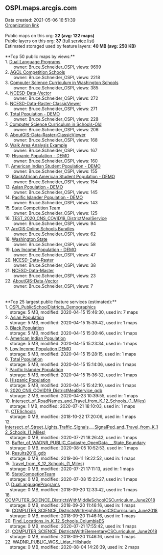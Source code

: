 <h2>OSPI.maps.arcgis.com</h2> Data created: 2021-05-06 16:51:39 <br /><a target='new' href='https://OSPI.maps.arcgis.com'>Organization link</a><br /><br />Public maps on this org: <b>22 (avg: 122 maps)</b><br />Public layers on this org: <b>37 </b>(<a target='new' href='https://services.arcgis.com/EU4QsQXPmqSSNsgA/ArcGIS/rest/services'>full service list</a>)<br />Estimated storaged used by feature layers: <b>40 MB (avg: 250 KB)</b><br /><br />**Top 50 public maps by views:**<br />  1. <a target='new' href='https://www.arcgis.com/home/item.html?id=931afa3141bb4b149d14f1375c110c50'>Dual Language Programs</a> <br />  &nbsp;&nbsp;&nbsp;&nbsp; &nbsp;&nbsp;owner: Bruce.Schneider_OSPI, views: 9699<br />  2. <a target='new' href='https://www.arcgis.com/home/item.html?id=c55b9a84065a4617a5c28bd07aa517d9'>AGOL Competition Schools</a> <br />  &nbsp;&nbsp;&nbsp;&nbsp; &nbsp;&nbsp;owner: Bruce.Schneider_OSPI, views: 2218<br />  3. <a target='new' href='https://www.arcgis.com/home/item.html?id=8810219e194d4b2daff51f48a0d6a5c0'>Computer Science Curriculum in Washington Schools</a> <br />  &nbsp;&nbsp;&nbsp;&nbsp; &nbsp;&nbsp;owner: Bruce.Schneider_OSPI, views: 385<br />  4. <a target='new' href='https://www.arcgis.com/home/item.html?id=69757e08f85740a8a4d477c444c3f613'>NCESD-Data-Vector</a> <br />  &nbsp;&nbsp;&nbsp;&nbsp; &nbsp;&nbsp;owner: Bruce.Schneider_OSPI, views: 272<br />  5. <a target='new' href='https://www.arcgis.com/home/item.html?id=e0c43f535d3c4504b2591d9effba189b'>NCESD-Data-Raster-ClassicViewer</a> <br />  &nbsp;&nbsp;&nbsp;&nbsp; &nbsp;&nbsp;owner: Bruce.Schneider_OSPI, views: 271<br />  6. <a target='new' href='https://www.arcgis.com/home/item.html?id=6e87b50f544c4c59b3f6876efe0cf552'>Total Population - DEMO</a> <br />  &nbsp;&nbsp;&nbsp;&nbsp; &nbsp;&nbsp;owner: Bruce.Schneider_OSPI, views: 228<br />  7. <a target='new' href='https://www.arcgis.com/home/item.html?id=0421da207c2d416f9c9647d43a265b88'>Computer Science Curriculum in Schools-Old</a> <br />  &nbsp;&nbsp;&nbsp;&nbsp; &nbsp;&nbsp;owner: Bruce.Schneider_OSPI, views: 206<br />  8. <a target='new' href='https://www.arcgis.com/home/item.html?id=9ab15be23cd24c9fb96883f7d56f7a2a'>AboutGIS-Data-Raster-ClassicViewer</a> <br />  &nbsp;&nbsp;&nbsp;&nbsp; &nbsp;&nbsp;owner: Bruce.Schneider_OSPI, views: 168<br />  9. <a target='new' href='https://www.arcgis.com/home/item.html?id=9aaa4b5f00fb4a7bac30c9203f2a14d3'>Walk Area Analysis Example</a> <br />  &nbsp;&nbsp;&nbsp;&nbsp; &nbsp;&nbsp;owner: Bruce.Schneider_OSPI, views: 167<br />  10. <a target='new' href='https://www.arcgis.com/home/item.html?id=158228bc90864a81ba7ccfa0eeb699b1'>Hispanic Population - DEMO</a> <br />  &nbsp;&nbsp;&nbsp;&nbsp; &nbsp;&nbsp;owner: Bruce.Schneider_OSPI, views: 160<br />  11. <a target='new' href='https://www.arcgis.com/home/item.html?id=8477b2d3bdde4f71a57d9bc2007bc4ce'>American Indian Student Population - DEMO</a> <br />  &nbsp;&nbsp;&nbsp;&nbsp; &nbsp;&nbsp;owner: Bruce.Schneider_OSPI, views: 155<br />  12. <a target='new' href='https://www.arcgis.com/home/item.html?id=5a3be8c7b73043c78ec504cd9796d5a9'>BlackAfrican American Student Population - DEMO</a> <br />  &nbsp;&nbsp;&nbsp;&nbsp; &nbsp;&nbsp;owner: Bruce.Schneider_OSPI, views: 154<br />  13. <a target='new' href='https://www.arcgis.com/home/item.html?id=850dd21d8d60426b8ac9744ccc959b3e'>Asian Population - DEMO</a> <br />  &nbsp;&nbsp;&nbsp;&nbsp; &nbsp;&nbsp;owner: Bruce.Schneider_OSPI, views: 145<br />  14. <a target='new' href='https://www.arcgis.com/home/item.html?id=69ad35ba98be4bd3bac145c4ea0bc9c4'>Pacific Islander Population - DEMO</a> <br />  &nbsp;&nbsp;&nbsp;&nbsp; &nbsp;&nbsp;owner: Bruce.Schneider_OSPI, views: 143<br />  15. <a target='new' href='https://www.arcgis.com/home/item.html?id=abc2508e93ec43b3b30e5713328e21c1'>State Competition Team</a> <br />  &nbsp;&nbsp;&nbsp;&nbsp; &nbsp;&nbsp;owner: Bruce.Schneider_OSPI, views: 125<br />  16. <a target='new' href='https://www.arcgis.com/home/item.html?id=6c2e228704264674adda265f82ce7abe'>TEST_2020_CNS_COVID19_DistrictMealService</a> <br />  &nbsp;&nbsp;&nbsp;&nbsp; &nbsp;&nbsp;owner: Bruce.Schneider_OSPI, views: 94<br />  17. <a target='new' href='https://www.arcgis.com/home/item.html?id=9878e6549f80422d9fd7d0a4dd46787c'>ArcGIS Online Schools Bundles</a> <br />  &nbsp;&nbsp;&nbsp;&nbsp; &nbsp;&nbsp;owner: Bruce.Schneider_OSPI, views: 62<br />  18. <a target='new' href='https://www.arcgis.com/home/item.html?id=89704b0de1e84e3c8822e8c6c24871d1'>Washington State</a> <br />  &nbsp;&nbsp;&nbsp;&nbsp; &nbsp;&nbsp;owner: Bruce.Schneider_OSPI, views: 58<br />  19. <a target='new' href='https://www.arcgis.com/home/item.html?id=22bda4232ebd4cc2bf9a8729d92ee91d'>Low Income Population - DEMO</a> <br />  &nbsp;&nbsp;&nbsp;&nbsp; &nbsp;&nbsp;owner: Bruce.Schneider_OSPI, views: 47<br />  20. <a target='new' href='https://www.arcgis.com/home/item.html?id=d1c2c605dfd943429c90c1c3053b9988'>NCESD-Data-Raster</a> <br />  &nbsp;&nbsp;&nbsp;&nbsp; &nbsp;&nbsp;owner: Bruce.Schneider_OSPI, views: 38<br />  21. <a target='new' href='https://www.arcgis.com/home/item.html?id=aa8c3dd09da6409993fa569d473b00f9'>NCESD-Data-Master</a> <br />  &nbsp;&nbsp;&nbsp;&nbsp; &nbsp;&nbsp;owner: Bruce.Schneider_OSPI, views: 23<br />  22. <a target='new' href='https://www.arcgis.com/home/item.html?id=b8b01c468dec42bfbd00d8b08e1b661f'>AboutGIS-Data-Vector</a> <br />  &nbsp;&nbsp;&nbsp;&nbsp; &nbsp;&nbsp;owner: Bruce.Schneider_OSPI, views: 7<br /><br /><br />**Top 25 largest public feature services (estimated):**<br /> 1. <a target='new' href='https://www.arcgis.com/home/item.html?id=5d9bc986b64b49ea99ddca82c5ac5f56'>OSPI_PublicSchoolDistricts_Demographics</a><br /> &nbsp;&nbsp;&nbsp;&nbsp;storage: 5 MB, modified: 2020-04-15 15:46:30,  used in: 7 maps<br /> 2. <a target='new' href='https://www.arcgis.com/home/item.html?id=30663767d74e4d4b8be160d59fe00fcf'>Asian Population</a><br /> &nbsp;&nbsp;&nbsp;&nbsp;storage: 5 MB, modified: 2020-04-15 15:39:42,  used in: 1 maps<br /> 3. <a target='new' href='https://www.arcgis.com/home/item.html?id=89cc3a84157a4e3187973d55e3e03087'>Black Population</a><br /> &nbsp;&nbsp;&nbsp;&nbsp;storage: 5 MB, modified: 2020-04-15 15:30:46,  used in: 1 maps<br /> 4. <a target='new' href='https://www.arcgis.com/home/item.html?id=6f38551839d84971b5972c1176258bcc'>American Indian Population</a><br /> &nbsp;&nbsp;&nbsp;&nbsp;storage: 5 MB, modified: 2020-04-15 15:23:34,  used in: 1 maps<br /> 5. <a target='new' href='https://www.arcgis.com/home/item.html?id=5e0c998ff9c14051a93d3f81e54035b9'>Low Income Population DEMO</a><br /> &nbsp;&nbsp;&nbsp;&nbsp;storage: 5 MB, modified: 2020-04-15 15:28:15,  used in: 1 maps<br /> 6. <a target='new' href='https://www.arcgis.com/home/item.html?id=7a2f18f9c58d4cf2bc28fdba3b1c0db6'>Total Population</a><br /> &nbsp;&nbsp;&nbsp;&nbsp;storage: 5 MB, modified: 2020-04-15 15:14:06,  used in: 1 maps<br /> 7. <a target='new' href='https://www.arcgis.com/home/item.html?id=bb7d700da0de4cd9a2ae6f76a363cb1e'>Pacific Islander Population</a><br /> &nbsp;&nbsp;&nbsp;&nbsp;storage: 5 MB, modified: 2020-04-15 15:36:32,  used in: 1 maps<br /> 8. <a target='new' href='https://www.arcgis.com/home/item.html?id=4da848a42d5e468885846fbe5d311f89'>Hispanic Population</a><br /> &nbsp;&nbsp;&nbsp;&nbsp;storage: 5 MB, modified: 2020-04-15 15:42:10,  used in: 1 maps<br /> 9. <a target='new' href='https://www.arcgis.com/home/item.html?id=3f5a9237f69f4d21a9117402f5a201d5'>2020_CNS_COVID19_DistrictMealService_gdb</a><br /> &nbsp;&nbsp;&nbsp;&nbsp;storage: 2 MB, modified: 2020-04-23 10:39:55,  used in: 1 maps<br /> 10. <a target='new' href='https://www.arcgis.com/home/item.html?id=2445390949c5423f9b298915ac721877'>Intersect_of_RoadNames_and_Travel_from_K_12_Schools_(1_Miles)</a><br /> &nbsp;&nbsp;&nbsp;&nbsp;storage: 1 MB, modified: 2020-07-21 18:10:03,  used in: 1 maps<br /> 11. <a target='new' href='https://www.arcgis.com/home/item.html?id=3dc003d8acad4458b0ad00311fe93c05'>CTESchools</a><br /> &nbsp;&nbsp;&nbsp;&nbsp;storage: 0 MB, modified: 2018-10-22 17:20:06,  used in: 1 maps<br /> 12. <a target='new' href='https://www.arcgis.com/home/item.html?id=32ecb10f182c46ab9772cdcb585e0274'>Intersect_of_Street_Lights_Traffic_Signals___SignalPed_and_Travel_from_K_12_Schools_(1_Miles)</a><br /> &nbsp;&nbsp;&nbsp;&nbsp;storage: 0 MB, modified: 2020-07-21 18:26:42,  used in: 1 maps<br /> 13. <a target='new' href='https://www.arcgis.com/home/item.html?id=af96ebb67dc747d186bf179b319f26fb'>Buffer_of_WADNR_PUBLIC_Cadastre_OpenData___State_Boundary</a><br /> &nbsp;&nbsp;&nbsp;&nbsp;storage: 0 MB, modified: 2020-08-05 10:52:53,  used in: 1 maps<br /> 14. <a target='new' href='https://www.arcgis.com/home/item.html?id=5d3164b61c4c41788dc0db0f220d5eb8'>Results2019_gdb</a><br /> &nbsp;&nbsp;&nbsp;&nbsp;storage: 0 MB, modified: 2019-06-11 19:22:52,  used in: 1 maps<br /> 15. <a target='new' href='https://www.arcgis.com/home/item.html?id=3dbe9faa9e854bac8f569ecf1dfcbf38'>Travel_from_K_12_Schools_(1_Miles)</a><br /> &nbsp;&nbsp;&nbsp;&nbsp;storage: 0 MB, modified: 2020-07-21 17:11:13,  used in: 1 maps<br /> 16. <a target='new' href='https://www.arcgis.com/home/item.html?id=c839dd9d4c2c4f80a5b25f121f310b13'>StateCompetionTeam</a><br /> &nbsp;&nbsp;&nbsp;&nbsp;storage: 0 MB, modified: 2020-07-08 15:23:27,  used in: 1 maps<br /> 17. <a target='new' href='https://www.arcgis.com/home/item.html?id=4db296295cb54c38a77d7b09cf3a979f'>DualLanguagePrograms</a><br /> &nbsp;&nbsp;&nbsp;&nbsp;storage: 0 MB, modified: 2018-09-20 12:33:42,  used in: 1 maps<br /> 18. <a target='new' href='https://www.arcgis.com/home/item.html?id=f3eb49f68df3445fb7da44be988ae072'>COMPUTER_SCIENCE_DistrictsWithMiddleSchoolCSCurriculum_June2018</a><br /> &nbsp;&nbsp;&nbsp;&nbsp;storage: 0 MB, modified: 2018-09-20 11:46:16,  used in: 1 maps<br /> 19. <a target='new' href='https://www.arcgis.com/home/item.html?id=2f196409f6944381bcd0d6bb5933080e'>COMPUTER_SCIENCE_DistrictsWithHighSchoolCSCurriculum_June2018</a><br /> &nbsp;&nbsp;&nbsp;&nbsp;storage: 0 MB, modified: 2018-09-20 11:46:16,  used in: 1 maps<br /> 20. <a target='new' href='https://www.arcgis.com/home/item.html?id=60fa34b712cf4b1fbf5f3f34610c4521'>Find_Locations_in_K_12_Schools_ColumbiaES</a><br /> &nbsp;&nbsp;&nbsp;&nbsp;storage: 0 MB, modified: 2020-07-21 17:55:42,  used in: 1 maps<br /> 21. <a target='new' href='https://www.arcgis.com/home/item.html?id=75b581a69bda4d2393923d27b68e1bc1'>COMPUTER_SCIENCE_DistrictsWithElementaryCSCurriculum_June2018</a><br /> &nbsp;&nbsp;&nbsp;&nbsp;storage: 0 MB, modified: 2018-09-20 11:46:16,  used in: 1 maps<br /> 22. <a target='new' href='https://www.arcgis.com/home/item.html?id=b4911ab424b9469db266d5107cfbb12b'>WADNR_PUBLIC_WGS_Lidar_Hillshade</a><br /> &nbsp;&nbsp;&nbsp;&nbsp;storage: 0 MB, modified: 2020-08-04 14:26:39,  used in: 2 maps<br />